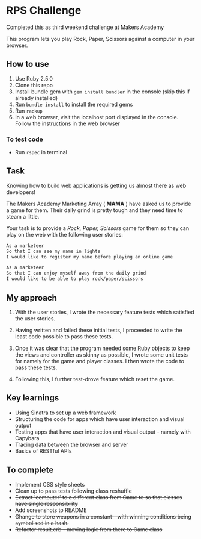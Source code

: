 # RPS Challenge

Completed this as third weekend challenge at Makers Academy

This program lets you play Rock, Paper, Scissors against a computer in your browser.

## How to use

1. Use Ruby 2.5.0
2. Clone this repo
3. Install bundle gem with ```gem install bundler``` in the console (skip this if already installed)
4. Run ```bundle install``` to install the required gems
5. Run ```rackup```
6. In a web browser, visit the localhost port displayed in the console. Follow the instructions in the web browser

### To test code

* Run ```rspec``` in terminal

## Task

Knowing how to build web applications is getting us almost there as web developers!

The Makers Academy Marketing Array ( **MAMA** ) have asked us to provide a game for them. Their daily grind is pretty tough and they need time to steam a little.

Your task is to provide a _Rock, Paper, Scissors_ game for them so they can play on the web with the following user stories:

```sh
As a marketeer
So that I can see my name in lights
I would like to register my name before playing an online game

As a marketeer
So that I can enjoy myself away from the daily grind
I would like to be able to play rock/paper/scissors
```
## My approach

1. With the user stories, I wrote the necessary feature tests which satisfied the user stories.

2. Having written and failed these initial tests, I proceeded to write the least code possible to pass these tests.

3. Once it was clear that the program needed some Ruby objects to keep the views and controller as skinny as possible, I wrote some unit tests for namely for the game and player classes. I then wrote the code to pass these tests.

4. Following this, I further test-drove feature which reset the game.

## Key learnings

* Using Sinatra to set up a web framework
* Structuring the code for apps which have user interaction and visual output
* Testing apps that have user interaction and visual output - namely with Capybara
* Tracing data between the browser and server
* Basics of RESTful APIs

## To complete

* Implement CSS style sheets
* Clean up to pass tests following class reshuffle
* ~~Extract 'computer' to a different class from Game to so that classes have single responsibility~~
* Add screenshots to README
* ~~Change to store weapons in a constant - with winning conditions being symbolised in a hash.~~
* ~~Refactor result.erb - moving logic from there to Game class~~

